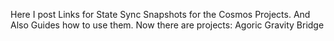 Here I post Links for State Sync Snapshots for the Cosmos Projects. And Also Guides how to use them.
Now there are projects:
Agoric
Gravity Bridge
